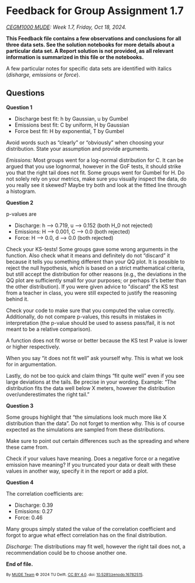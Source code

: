 # Feedback for Group Assignment 1.7

*[CEGM1000 MUDE](http://mude.citg.tudelft.nl/): Week 1.7, Friday, Oct 18, 2024.*

**This Feedback file contains a few observations and conclusions for all three data sets. See the solution notebooks for more details about a particular data set. A Report solution is not provided, as all relevant information is summarized in this file or the notebooks.**

A few particular notes for specific data sets are identified with italics (_disharge, emissions_ or _force_).

## Questions

**Question 1**

- Discharge best fit: h by Gaussian, u by Gumbel
- Emissions best fit: C by uniform, H by Gaussian
- Force best fit: H by exponential, T by Gumbel

Avoid words such as “clearly” or “obviously” when choosing your distribution. State your assumption and provide arguments.

_Emissions:_ Most groups went for a log-normal distribution for C. It can be argued that you use lognormal, however in the GoF tests, it should strike you that the right tail does not fit. Some groups went for Gumbel for H. Do not solely rely on your metrics, make sure you visually inspect the data, do you really see it skewed? Maybe try both and look at the fitted line through a histogram.

**Question 2**

p-values are
- Discharge: h --> 0.719, u --> 0.152 (both H_0 not rejected)
- Emissions:  H --> 0.001, C --> 0.0 (both rejected)
- Force: H --> 0.0, d --> 0.0 (both rejected)

Check your KS-tests! Some groups gave some wrong arguments in the function. Also check what it means and definitely do not “discard” it because it tells you something different than your QQ plot. It is possible to reject the null hypothesis, which is based on a strict mathematical criteria, but still accept the distribution for other reasons (e.g., the deviations in the QQ plot are sufficiently small for your purposes; or perhaps it's better than the other distribution). If you were given advice to "discard" the KS test from a teacher in class, you were still expected to justify the reasoning behind it.

Check your code to make sure that you computed the value correctly. Additionally, do not compare p-values, this results in mistakes in interpretation (the p-value should be used to assess pass/fail, it is not meant to be a relative comparison).

A function does not fit worse or better because the KS test P value is lower or higher respectively.

When you say “it does not fit well” ask yourself why. This is what we look for in argumentation. 

Lastly, do not be too quick and claim things “fit quite well” even if you see large deviations at the tails. Be precise in your wording. Example: “The distribution fits the data well below X meters, however the distribution over/underestimates the right tail.”

**Question 3**

Some groups highlight that “the simulations look much more like X distribution than the data”. Do not forget to mention why. This is of course expected as the simulations are sampled from these distributions.

Make sure to point out certain differences such as the spreading and where these came from.

Check if your values have meaning. Does a negative force or a negative emission have meaning? If you truncated your data or dealt with these values in another way, specify it in the report or add a plot.

**Question 4**

The correlation coefficients are:
- Discharge: 0.39
- Emissions: 0.27
- Force: 0.46

Many groups simply stated the value of the correlation coefficient and forgot to argue what effect correlation has on the final distribution. 

_Discharge:_ The distributions may fit well, however the right tail does not, a recommendation could be to choose another one.

**End of file.**

<span style="font-size: 75%">
By <a rel="MUDE" href="http://mude.citg.tudelft.nl/">MUDE Team</a> &copy; 2024 TU Delft. <a rel="license" href="http://creativecommons.org/licenses/by/4.0/">CC BY 4.0</a>. doi: <a rel="Zenodo DOI" href="https://doi.org/10.5281/zenodo.16782515">10.5281/zenodo.16782515</a>.
